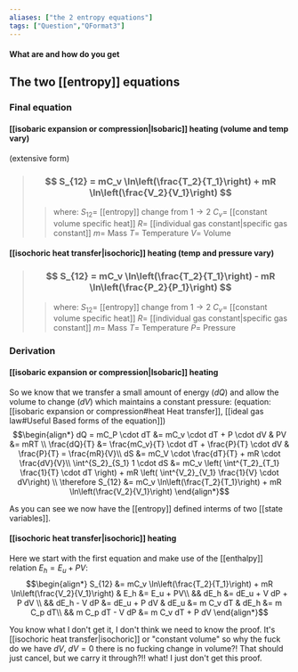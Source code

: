 ```yaml
---
aliases: ["the 2 entropy equations"]
tags: ["Question","QFormat3"]
---
```


#### What are and how do you get
## The two [[entropy]] equations
### Final equation
#### [[isobaric expansion or compression|Isobaric]] heating (volume and temp vary)
(extensive form)
> ### $$ S_{12} = mC_v \ln\left(\frac{T_2}{T_1}\right) + mR \ln\left(\frac{V_2}{V_1}\right) $$ 
>> where:
>> $S_{12}=$ [[entropy]] change from $1 \to 2$ 
>> $C_v=$ [[constant volume specific heat]]
>> $R=$ [[individual gas constant|specific gas constant]]
>> $m=$ Mass
>> $T=$ Temperature
>> $V=$ Volume


#### [[isochoric heat transfer|isochoric]] heating (temp and pressure vary)

> ### $$ S_{12} = mC_v \ln\left(\frac{T_2}{T_1}\right) - mR \ln\left(\frac{P_2}{P_1}\right) $$ 
>> where:
>> $S_{12}=$ [[entropy]] change from $1 \to 2$ 
>> $C_v=$ [[constant volume specific heat]]
>> $R=$ [[individual gas constant|specific gas constant]]
>> $m=$ Mass
>> $T=$ Temperature
>> $P=$ Pressure

### Derivation
#### [[isobaric expansion or compression|Isobaric]] heating

So we know that we transfer a small amount of energy ($dQ$) and allow the volume to change ($dV$) which maintains a constant pressure:
(equation: [[isobaric expansion or compression#heat Heat transfer]], [[ideal gas law#Useful Based forms of the equation]])
$$\begin{align*}
dQ = mC_P \cdot dT &= mC_v \cdot dT + P \cdot dV & PV &= mRT \\
\frac{dQ}{T} &= \frac{mC_v}{T} \cdot dT + \frac{P}{T} \cdot dV & \frac{P}{T} = \frac{mR}{V}\\
dS &= mC_V \cdot \frac{dT}{T} + mR \cdot \frac{dV}{V}\\
\int^{S_2}_{S_1} 1 \cdot dS &= mC_v \left( \int^{T_2}_{T_1} \frac{1}{T} \cdot dT \right) + mR \left( \int^{V_2}_{V_1} \frac{1}{V} \cdot dV\right) \\
\therefore S_{12} &= mC_v \ln\left(\frac{T_2}{T_1}\right) + mR \ln\left(\frac{V_2}{V_1}\right)
\end{align*}$$

As you can see we now have the [[entropy]] defined interms of two [[state variables]].

#### [[isochoric heat transfer|isochoric]] heating
Here we start with the first equation and make use of the [[enthalpy]] relation $E_h = E_u + PV$:
$$\begin{align*}
S_{12} &= mC_v \ln\left(\frac{T_2}{T_1}\right) + mR \ln\left(\frac{V_2}{V_1}\right) & E_h &= E_u + PV\\
&& dE_h &= dE_u + V dP + P dV \\
&& dE_h - V dP &= dE_u + P dV & dE_u &= m C_v dT & dE_h &= m C_p dT\\
&& m C_p dT - V dP &= m C_v dT + P dV
\end{align*}$$

You know what I don't get it, I don't think we need to know the proof. It's [[isochoric heat transfer|isochoric]] or "constant volume" so why the fuck do we have $dV$, $dV=0$ there is no fucking change in volume?! That should just cancel, but we carry it through?!! what! I just don't get this proof.
